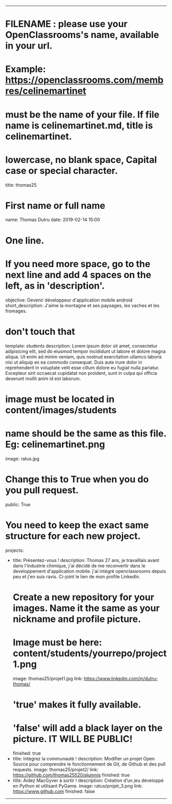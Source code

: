 ---

# FILENAME : please use your OpenClassrooms's name, available in your url.
# Example: https://openclassrooms.com/membres/celinemartinet
# must be the name of your file. If file name is celinemartinet.md, title is celinemartinet.
# lowercase, no blank space, Capital case or special character.
title: thomas25

# First name or full name
name: Thomas Dutru
date: 2019-02-14 15:00

# One line.
# If you need more space, go to the next line and add 4 spaces on the left, as in 'description'.
objective: Devenir développeur d'application mobile android
short_description: J'aime la montagne et ses paysages, les vaches et les fromages.

# don't touch that
template: students
description:
    Lorem ipsum dolor sit amet, consectetur adipisicing elit, sed do eiusmod
    tempor incididunt ut labore et dolore magna aliqua. Ut enim ad minim veniam,
    quis nostrud exercitation ullamco laboris nisi ut aliquip ex ea commodo
    consequat. Duis aute irure dolor in reprehenderit in voluptate velit esse
    cillum dolore eu fugiat nulla pariatur. Excepteur sint occaecat cupidatat non
    proident, sunt in culpa qui officia deserunt mollit anim id est laborum.

# image must be located in content/images/students
# name should be the same as this file. Eg: celinemartinet.png
image: ratus.jpg

# Change this to True when you do you pull request.
public: True

# You need to keep the exact same structure for each new project.
projects:
  - title: Présentez-vous !
    description: Thomas 27 ans, je travaillais avant dans l'industrie chimique, j'ai décidé de me reconvertir dans le developpement d'application mobile. j'ai intégré openclassrooms depuis peu et j'en suis ravis. Ci-joint le lien de mon profile LinkedIn.
    # Create a new repository for your images. Name it the same as your nickname and profile picture.
    # Image must be here: content/students/yourrepo/project1.png
    image: thomas25/projet1.jpg
    link: https://www.linkedin.com/in/dutru-thomas/
    # 'true' makes it fully available.
    # 'false' will add a black layer on the picture. IT WILL BE PUBLIC!
    finished: true
  - title: Intégrez la communauté !
    description: Modifier un projet Open Source pour comprendre le fonctionnement de Git, de Github et des pull requests. 
    image: thomas25/projet2/
    link: https://github.com/thomas25520/alumnis
    finished: true
  - title: Aidez MacGyver à sortir !
    description: Création d’un jeu développé en Python et utilisant PyGame.
    image: ratus/projet_3.png
    link: https://www.github.com
    finished: false
---